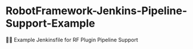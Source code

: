 # RobotFramework-Jenkins-Pipeline-Support-Example
🤖🎩 Example Jenkinsfile for RF Plugin Pipeline Support
